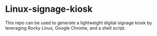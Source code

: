 # Linux-signage-kiosk
This repo can be used to generate a lightweight digital signage kiosk by leveraging Rocky Linux, Google Chrome, and a shell script.
